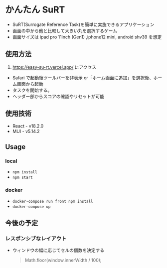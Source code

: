 # かんたん SuRT

- SuRT(Surrogate Reference Task)を簡単に実施できるアプリケーション
- 画面の中から他と比較して大きい丸を選択するゲーム
- 画面サイズは ipad pro 11inch (Gen1) ,iphone12 mini, android shv39 を想定

## 使用方法

1. https://easy-su-rt.vercel.app/ にアクセス

- Safari で起動後ツールバーを非表示 or「ホーム画面に追加」を選択後、ホーム画面から起動
- タスクを開始する。
- ヘッダー部からスコアの確認やリセットが可能

## 使用技術

- React - v18.2.0
- MUI - v5.14.2

## Usage

### local

- `npm install`
- `npm start`

### docker

- `docker-compose run front npm install`
- `docker-compose up`

## 今後の予定

### レスポンシブなレイアウト

- ウィンドウの幅に応じてセルの個数を決定する
  > Math.floor(window.innerWidth / 100);
